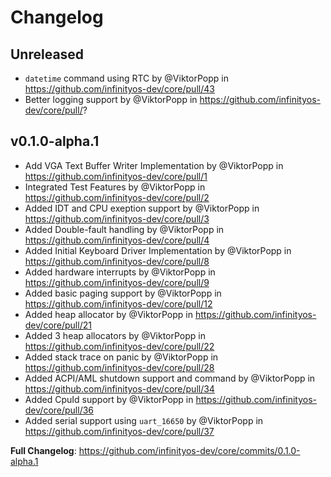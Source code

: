 # Changelog

## Unreleased

- `datetime` command using RTC by @ViktorPopp in
  https://github.com/infinityos-dev/core/pull/43
- Better logging support by @ViktorPopp in
  https://github.com/infinityos-dev/core/pull/?

## v0.1.0-alpha.1

- Add VGA Text Buffer Writer Implementation by @ViktorPopp in
  https://github.com/infinityos-dev/core/pull/1
- Integrated Test Features by @ViktorPopp in
  https://github.com/infinityos-dev/core/pull/2
- Added IDT and CPU exeption support by @ViktorPopp in
  https://github.com/infinityos-dev/core/pull/3
- Added Double-fault handling by @ViktorPopp in
  https://github.com/infinityos-dev/core/pull/4
- Added Initial Keyboard Driver Implementation by @ViktorPopp in
  https://github.com/infinityos-dev/core/pull/8
- Added hardware interrupts by @ViktorPopp in
  https://github.com/infinityos-dev/core/pull/9
- Added basic paging support by @ViktorPopp in
  https://github.com/infinityos-dev/core/pull/12
- Added heap allocator by @ViktorPopp in
  https://github.com/infinityos-dev/core/pull/21
- Added 3 heap allocators by @ViktorPopp in
  https://github.com/infinityos-dev/core/pull/22
- Added stack trace on panic by @ViktorPopp in
  https://github.com/infinityos-dev/core/pull/28
- Added ACPI/AML shutdown support and command by @ViktorPopp in
  https://github.com/infinityos-dev/core/pull/34
- Added CpuId support by @ViktorPopp in
  https://github.com/infinityos-dev/core/pull/36
- Added serial support using `uart_16650` by @ViktorPopp in
  https://github.com/infinityos-dev/core/pull/37

**Full Changelog**: https://github.com/infinityos-dev/core/commits/0.1.0-alpha.1
